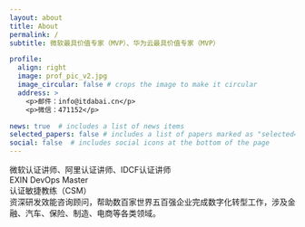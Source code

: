 ```yaml
---
layout: about
title: About
permalink: /
subtitle: 微软最具价值专家（MVP）、华为云最具价值专家（MVP）

profile:
  align: right
  image: prof_pic_v2.jpg
  image_circular: false # crops the image to make it circular
  address: >
    <p>邮件：info@itdabai.cn</p>
    <p>微信：471152</p>

news: true  # includes a list of news items
selected_papers: false # includes a list of papers marked as "selected={true}"
social: false  # includes social icons at the bottom of the page
---
```



微软认证讲师、阿里认证讲师、IDCF认证讲师 </br>
EXIN DevOps Master </br>
认证敏捷教练（CSM） </br>
资深研发效能咨询顾问，帮助数百家世界五百强企业完成数字化转型工作，涉及金融、汽车、保险、制造、电商等各类领域。